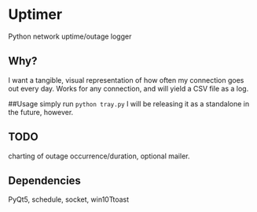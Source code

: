 # Uptimer
Python network uptime/outage logger

## Why?
 I want a tangible, visual representation of how often my connection goes out every day. Works for any connection, and will yield a CSV file as a log.
 
 ##Usage
 simply run 
 `python tray.py`
 I will be releasing it as a standalone in the future, however.
 
## TODO
 charting of outage occurrence/duration, optional mailer.
 
## Dependencies
 PyQt5, schedule, socket, win10Ttoast
 
